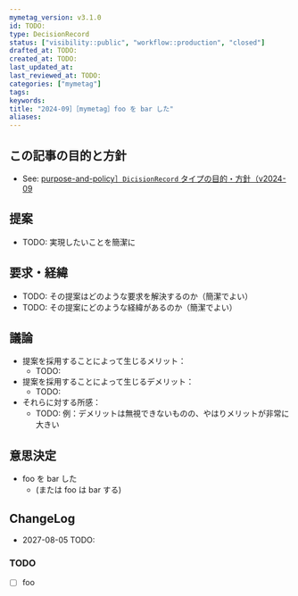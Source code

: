 ```yaml
---
mymetag_version: v3.1.0
id: TODO:
type: DecisionRecord
status: ["visibility::public", "workflow::production", "closed"]
drafted_at: TODO:
created_at: TODO:
last_updated_at:
last_reviewed_at: TODO:
categories: ["mymetag"]
tags:
keywords:
title: "2024-09］［mymetag］foo を bar した"
aliases:
---
```


## この記事の目的と方針

- See: [purpose-and-policy］`DicisionRecord` タイプの目的・方針（v2024-09](./e68c2744-605a-476b-a893-707dbbcfcc30.md)

## 提案

- TODO: 実現したいことを簡潔に

## 要求・経緯

- TODO: その提案はどのような要求を解決するのか（簡潔でよい）
- TODO: その提案にどのような経緯があるのか（簡潔でよい）

## 議論

- 提案を採用することによって生じるメリット：
    - TODO:
- 提案を採用することによって生じるデメリット：
    - TODO:
- それらに対する所感：
    - TODO: 例：デメリットは無視できないものの、やはりメリットが非常に大きい

## 意思決定

- foo を bar した
    - (または foo は bar する)

## ChangeLog

- 2027-08-05 TODO:

### TODO

- [ ] foo
